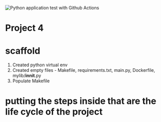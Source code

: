 ![Python application test with Github Actions](https://github.com/noahgift/scaffold/workflows/Python%20application%20test%20with%20Github%20Actions/badge.svg)

# Project 4


# scaffold 

1) Created python virtual env
2) Created empty files - Makefile, requirements.txt, main.py, Dockerfile, mylib/__innit__.py
3) Populate Makefile 
# putting the steps inside that are the life cycle of the project


